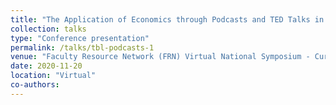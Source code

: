 ```yaml
---
title: "The Application of Economics through Podcasts and TED Talks in Principles of Microeconomics and Environmental Economics in a Team-Based Learning Setting"
collection: talks
type: "Conference presentation"
permalink: /talks/tbl-podcasts-1
venue: "Faculty Resource Network (FRN) Virtual National Symposium - Curriculum Innovation for Transformative Learning (Hosted by NYU)"
date: 2020-11-20
location: "Virtual"
co-authors: 
---
```


